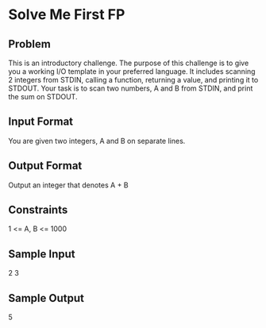 # Solve Me First FP

## Problem
This is an introductory challenge. The purpose of this challenge is to give you a working I/O template in your preferred language. It includes scanning 2 integers from STDIN, calling a function, returning a value, and printing it to STDOUT.
Your task is to scan two numbers, A and B from STDIN, and print the sum  on STDOUT.

## Input Format
You are given two integers, A and B on separate lines.

## Output Format
Output an integer that denotes A + B

## Constraints
1 <= A, B <= 1000

## Sample Input
2
3

## Sample Output
5
